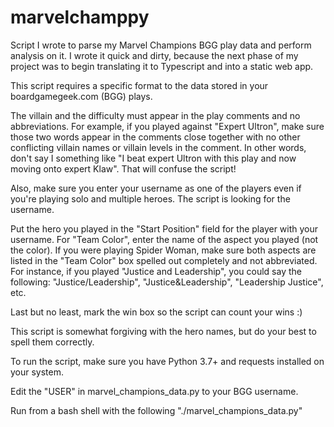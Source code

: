 # marvelchamppy
Script I wrote to parse my Marvel Champions BGG play data and perform analysis on it. I wrote it quick and dirty, because the next phase of my project was to begin translating it to Typescript and into a static web app.

This script requires a specific format to the data stored in your boardgamegeek.com (BGG) plays.

The villain and the difficulty must appear in the play comments and no abbreviations.  For example, if you played against "Expert Ultron", make sure those two words appear in the comments close together with no other conflicting villain names or villain levels in the comment. In other words, don't say I something like "I beat expert Ultron with this play and now moving onto expert Klaw". That will confuse the script!

Also, make sure you enter your username as one of the players even if you're playing solo and multiple heroes.  The script is looking for the username.  

Put the hero you played in the "Start Position" field for the player with your username. For "Team Color", enter the name of the aspect you played (not the color).  If you were playing Spider Woman, make sure both aspects are listed in the "Team Color" box spelled out completely and not abbreviated.  For instance, if you
played "Justice and Leadership", you could say the following: "Justice/Leadership", "Justice&Leadership",
"Leadership Justice", etc.  

Last but no least, mark the win box so the script can count your wins :)

This script is somewhat forgiving with the hero names, but do your best to spell them correctly.


To run the script, make sure you have Python 3.7+ and requests installed on your system.

Edit the "USER" in marvel_champions_data.py to your BGG username.

Run from a bash shell with the following "./marvel_champions_data.py"

